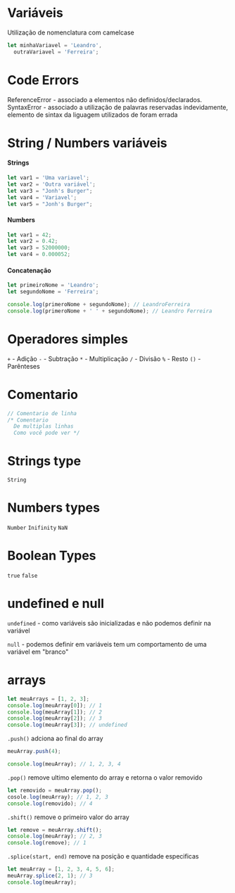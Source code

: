 # Variáveis

Utilização de nomenclatura com camelcase

```javascript
let minhaVariavel = 'Leandro',
  outraVariavel = 'Ferreira';
```

# Code Errors

ReferenceError - associado a elementos não definidos/declarados.
SyntaxError - associado a utilização de palavras reservadas indevidamente, elemento de sintax da liguagem utilizados de foram errada

# String / Numbers variáveis

#### Strings

```javascript
let var1 = 'Uma variavel';
let var2 = 'Outra variável';
let var3 = "Jonh's Burger";
let var4 = 'Variavel';
let var5 = "Jonh's Burger";
```

#### Numbers

```javascript
let var1 = 42;
let var2 = 0.42;
let var3 = 52000000;
let var4 = 0.000052;
```

#### Concatenação

```javascript
let primeiroNome = 'Leandro';
let segundoNome = 'Ferreira';

console.log(primeroNome + segundoNome); // LeandroFerreira
console.log(primeroNome + ' ' + segundoNome); // Leandro Ferreira
```

# Operadores simples

`+` - Adição
`-` - Subtração
`*` - Multiplicação
`/` - Divisão
`%` - Resto
`()` - Parênteses

# Comentario

```javascript
// Comentario de linha
/* Comentario
  De multiplas linhas
  Como você pode ver */
```

# Strings type

`String`

# Numbers types

`Number`
`Inifinity`
`NaN`

# Boolean Types

`true`
`false`

# undefined e null

`undefined` - como variáveis são inicializadas e não podemos definir na variável

`null` - podemos definir em variáveis tem um comportamento de uma variável em "branco"

# arrays

```javascript
let meuArrays = [1, 2, 3];
console.log(meuArray[0]); // 1
console.log(meuArray[1]); // 2
console.log(meuArray[2]); // 3
console.log(meuArray[3]); // undefined
```

`.push()` adciona ao final do array

```javascript
meuArray.push(4);

console.log(meuArray); // 1, 2, 3, 4
```

`.pop()` remove ultimo elemento do array e retorna o valor removido

```javascript
let removido = meuArray.pop();
cosole.log(meuArray); // 1, 2, 3
console.log(removido); // 4
```

`.shift()` remove o primeiro valor do array

```javascript
let remove = meuArray.shift();
console.log(meuArray); // 2, 3
console.log(remove); // 1
```

`.splice(start, end)` remove na posição e quantidade especificas

```javascript
let meuArray = [1, 2, 3, 4, 5, 6];
meuArray.splice(2, 1); // 3
console.log(meuArray);
```
